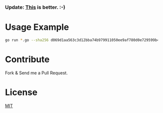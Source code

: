 ### Update: [This](https://gist.github.com/assafmo/7aa852d0b9ee377d42bb120212c439a2) is better. :-)

# Usage Example
```bash
go run *.go --sha256 d069d1aa563c3d12bba74b979911050ee9af780d0e729599b4810a067688c79c
```

# Contribute
Fork & Send me a Pull Request.

# License
[MIT](/LICENSE)
